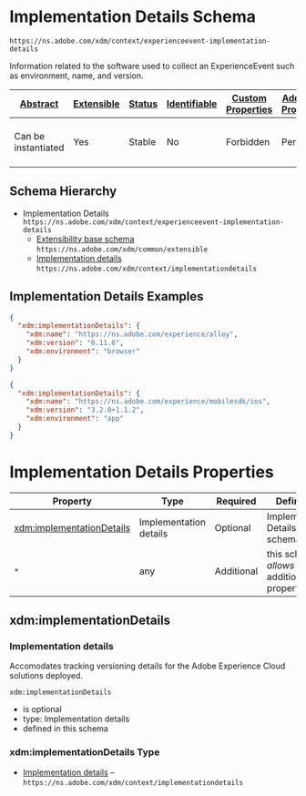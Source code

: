 
# Implementation Details Schema

```
https://ns.adobe.com/xdm/context/experienceevent-implementation-details
```

Information related to the software used to collect an ExperienceEvent such as environment, name, and version.

| [Abstract](../../../abstract.md) | [Extensible](../../../extensions.md) | [Status](../../../status.md) | [Identifiable](../../../id.md) | [Custom Properties](../../../extensions.md) | [Additional Properties](../../../extensions.md) | Defined In |
|----------------------------------|--------------------------------------|------------------------------|--------------------------------|---------------------------------------------|-------------------------------------------------|------------|
| Can be instantiated | Yes | Stable | No | Forbidden | Permitted | [fieldgroups/experience-event/experienceevent-implementation-details.schema.json](fieldgroups/experience-event/experienceevent-implementation-details.schema.json) |
## Schema Hierarchy

* Implementation Details `https://ns.adobe.com/xdm/context/experienceevent-implementation-details`
  * [Extensibility base schema](../../datatypes/extensible.schema.md) `https://ns.adobe.com/xdm/common/extensible`
  * [Implementation details](../../datatypes/industry-verticals/implementationdetails.schema.md) `https://ns.adobe.com/xdm/context/implementationdetails`


## Implementation Details Examples

```json
{
  "xdm:implementationDetails": {
    "xdm:name": "https://ns.adobe.com/experience/alloy",
    "xdm:version": "0.11.0",
    "xdm:environment": "browser"
  }
}
```

```json
{
  "xdm:implementationDetails": {
    "xdm:name": "https://ns.adobe.com/experience/mobilesdk/ios",
    "xdm:version": "3.2.0+1.1.2",
    "xdm:environment": "app"
  }
}
```


# Implementation Details Properties

| Property | Type | Required | Defined by |
|----------|------|----------|------------|
| [xdm:implementationDetails](#xdmimplementationdetails) | Implementation details | Optional | Implementation Details (this schema) |
| `*` | any | Additional | this schema *allows* additional properties |

## xdm:implementationDetails
### Implementation details

Accomodates tracking versioning details for the Adobe Experience Cloud solutions deployed.

`xdm:implementationDetails`
* is optional
* type: Implementation details
* defined in this schema

### xdm:implementationDetails Type


* [Implementation details](../../datatypes/industry-verticals/implementationdetails.schema.md) – `https://ns.adobe.com/xdm/context/implementationdetails`




